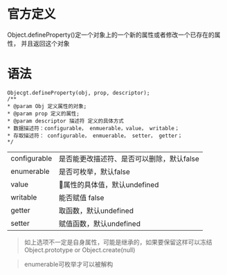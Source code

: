 # 官方定义

Object.defineProperty()定一个对象上的一个新的属性或者修改一个已存在的属性， 并且返回这个对象

# 语法
```
Objecgt.defineProperty(obj, prop, descriptor);
/**
* @param Obj 定义属性的对象;
* @param prop 定义的属性;
* @param descriptor 描述符 定义的具体方式
* 数据描述符：configurable， enmuerable，value， writable；
* 存取描述符： configurable， enmuerable， setter， getter；
*/
```

<table>
  <tr>
    <td>configurable</td>
    <td>是否能更改描述符、是否可以删除，默认false</td>
  </tr>
  <tr>
    <td>enumerable</td>
    <td>是否可枚举，默认false</td>
  </tr>
  <tr>
    <td>value</td>
    <td>属性的具体值，默认undefined</td>
  </tr>
  <tr>
    <td>writable</td>
    <td>能否赋值 false</td>
  </tr>
  <tr>
    <td>getter</td>
    <td>取函数，默认undefined</td>
  </tr>
  <tr>
    <td>setter</td>
    <td>赋值函数，默认undefined</td>
  </td>
</table>

> 如上选项不一定是自身属性，可能是继承的，如果要保留这样可以冻结Object.prototype or Object.create(null)

> enumerable可枚举才可以被解构


